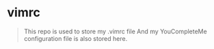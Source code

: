 # vimrc
> This repo is used to store my .vimrc file
> And my YouCompleteMe configuration file is also stored here. 

